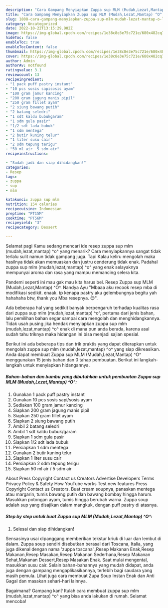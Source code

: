 ```yaml
---
description: "Cara Gampang Menyiapkan Zuppa sup MLM (Mudah,Lezat,Mantap) ^O^, Lezat"
title: "Cara Gampang Menyiapkan Zuppa sup MLM (Mudah,Lezat,Mantap) ^O^, Lezat"
slug: 1808-cara-gampang-menyiapkan-zuppa-sup-mlm-mudah-lezat-mantap-o-lezat
category: Uncategorized
date: 2022-10-22T13:15:29.902Z
image: https://img-global.cpcdn.com/recipes/1e38c8e3e75c721e/680x482cq70/zuppa-sup-mlm-mudahlezatmantap-o-foto-resep-utama.jpg
hideToc: false
enableToc: true
enableTocContent: false
thumbnail: https://img-global.cpcdn.com/recipes/1e38c8e3e75c721e/680x482cq70/zuppa-sup-mlm-mudahlezatmantap-o-foto-resep-utama.jpg
cover: https://img-global.cpcdn.com/recipes/1e38c8e3e75c721e/680x482cq70/zuppa-sup-mlm-mudahlezatmantap-o-foto-resep-utama.jpg
author: Admin
authorAv: notfound
ratingvalue: 3.1
reviewcount: 13
recipeingredient:
- "1 pack puff pastry instant"
- "10 pcs sosis sapisosis ayam"
- "100 gram jamur kancing"
- "200 gram jagung manis pipil"
- "250 gram fillet ayam"
- "2 siung bawang putih"
- "2 batang seledri"
- "1 sdt kaldu bubukgaram"
- "1 sdm gula pasir"
- "1/2 sdt lada bubuk"
- "1 sdm mentega"
- "2 butir kuning telur"
- "1 liter susu cair"
- "2 sdm tepung terigu"
- "50 ml air  5 sdm air"
recipeinstructions:

- "Sudah jadi dan siap dihidangkan!"
categories:
- Resep
tags:
- zuppa
- sup
- mlm

katakunci: zuppa sup mlm 
nutrition: 154 calories
recipecuisine: Indonesian
preptime: "PT15M"
cooktime: "PT56M"
recipeyield: "3"
recipecategory: Dessert

---
```



Selamat pagi Kamu sedang mencari ide resep zuppa sup mlm (mudah,lezat,mantap) ^o^ yang menarik? Cara menyiapkannya sangat tidak terlalu sulit namun tidak gampang juga. Tapi Kalau keliru mengolah maka hasilnya tidak akan memuaskan dan justru cenderung tidak enak. Padahal zuppa sup mlm (mudah,lezat,mantap) ^o^ yang enak selayaknya mempunyai aroma dan rasa yang mampu memancing selera kita.


Pandemi seperti ini mau gak mau kita harus bel. Resep Zuppa sup MLM (Mudah,Lezat,Mantap) ^O^. Nandya Ayu &#34;Mbaaa aku recook resep mba di modifikasi sedikit. enaak. tp kenapa pastry aku gelembungnya begitu yah hahahaha btw, thank you Mba resepnya. 😍&#34;.

Ada beberapa hal yang sedikit banyak berpengaruh terhadap kualitas rasa dari zuppa sup mlm (mudah,lezat,mantap) ^o^, pertama dari jenis bahan, lalu pemilihan bahan segar sampai cara mengolah dan menghidangkannya. Tidak usah pusing jika hendak menyiapkan zuppa sup mlm (mudah,lezat,mantap) ^o^ enak di mana pun anda berada, karena asal sudah tahu triknya maka hidangan ini bisa menjadi sajian spesial.


Berikut ini ada beberapa tips dan trik praktis yang dapat diterapkan untuk mengolah zuppa sup mlm (mudah,lezat,mantap) ^o^ yang siap dikreasikan. Anda dapat membuat Zuppa sup MLM (Mudah,Lezat,Mantap) ^O^ menggunakan 15 jenis bahan dan 0 tahap pembuatan. Berikut ini langkah-langkah untuk menyiapkan hidangannya.

<!--inarticleads1-->

##### Bahan-bahan dan bumbu yang dibutuhkan untuk pembuatan Zuppa sup MLM (Mudah,Lezat,Mantap) ^O^:

1. Gunakan 1 pack puff pastry instant
1. Gunakan 10 pcs sosis sapi/sosis ayam
1. Sediakan 100 gram jamur kancing
1. Siapkan 200 gram jagung manis pipil
1. Siapkan 250 gram fillet ayam
1. Siapkan 2 siung bawang putih
1. Ambil 2 batang seledri
1. Ambil 1 sdt kaldu bubuk/garam
1. Siapkan 1 sdm gula pasir
1. Siapkan 1/2 sdt lada bubuk
1. Persiapkan 1 sdm mentega
1. Gunakan 2 butir kuning telur
1. Siapkan 1 liter susu cair
1. Persiapkan 2 sdm tepung terigu
1. Siapkan 50 ml air / 5 sdm air


About Press Copyright Contact us Creators Advertise Developers Terms Privacy Policy &amp; Safety How YouTube works Test new features Press Copyright Contact us Creators. Buat cream soupnya, panaskan mentega atau margarin, tumis bawang putih dan bawang bombay hingga harum. Masukkan potongan ayam, tumis hingga berubah warna. Zuppa soup adalah sup yang disajikan dalam mangkuk, dengan puff pastry di atasnya. 

<!--inarticleads2-->

##### Step by step untuk buat Zuppa sup MLM (Mudah,Lezat,Mantap) ^O^:


1. Selesai dan siap dihidangkan!

Sensasinya usai dipanggang memberikan tekstur kriuk di luar dan lembut di dalam. Zuppa soup sendiri disebutkan berasal dari Toscana, Italia, yang juga dikenal dengan nama &#39;zuppa toscana&#39;.,Resep Makanan Enak,Resep Makanan,Resep Masakan,Resep Makanan Sederhana,Resep Makanan Sehat,Makanan Dessert,Resep Masakan Enak. Saat mulai mengental, masukkan susu cair. Selain bahan-bahannya yang mudah didapat, anda juga dengan gampang mengaplikasikannya, terlebih bagi saudara yang masih pemula. Lihat juga cara membuat Zupa Soup Instan Enak dan Anti Gagal dan masakan sehari-hari lainnya. 

Bagaimana? Gampang kan? Itulah cara membuat zuppa sup mlm (mudah,lezat,mantap) ^o^ yang bisa anda lakukan di rumah. Selamat mencoba!

